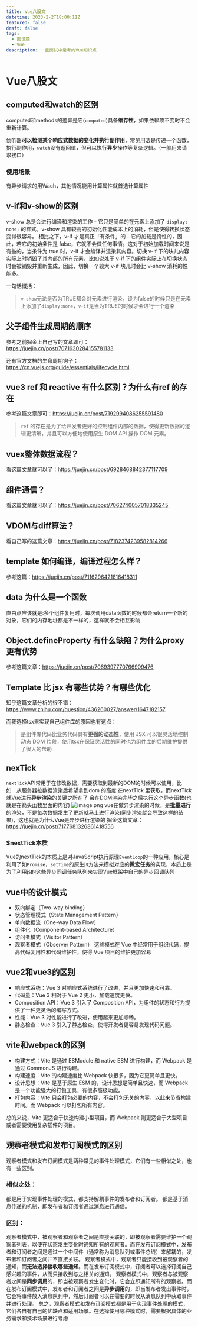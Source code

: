 ```yaml
---
title: Vue八股文
datetime: 2023-2-2T18:00:11Z
featured: false
draft: false
tags:
  - 面试题
  - Vue
description: 一些面试中常考的Vue知识点
---
```

# Vue八股文

## computed和watch的区别

computed和methods的差异是它(`computed`)具备**缓存性**，如果依赖项不变时不会重新计算。

侦听器**可以检测某个响应式数据的变化并执行副作用**，常见用法是传递一个函数，执行副作用，`watch`没有返回值，但可以执行**异步**操作等复杂逻辑。（一般用来请求接口）

### 使用场景

有异步请求的用Wach，其他情况能用计算属性就首选计算属性

## v-if和v-show的区别

v-show 总是会进行编译和渲染的工作 - 它只是简单的在元素上添加了 `display: none;` 的样式。v-show 具有较高的初始化性能成本上的消耗，但是使得转换状态变得很容易。 相比之下，v-if 才是真正「有条件」的：它的加载是惰性的，因此，若它的初始条件是 false，它就不会做任何事情。这对于初始加载时间来说是有益的，当条件为 true 时，v-if 才会编译并渲染其内容。切换 v-if 下的块儿内容实际上时销毁了其内部的所有元素，比如说处于 v-if 下的组件实际上在切换状态时会被销毁并重新生成，因此，切换一个较大 v-if 块儿时会比 v-show 消耗的性能多。

一句话概括：

> `v-show`无论是否为TRUE都会对元素进行渲染，设为false的时候只是在元素上添加了`display:none`，`v-if`是当为TRUE的时候才会进行一个渲染

## 父子组件生成周期的顺序

参考之前掘金上自己写的文章即可：https://juejin.cn/post/7071630284155781133

还有官方文档的生命周期钩子：https://cn.vuejs.org/guide/essentials/lifecycle.html

## vue3 ref 和 reactive 有什么区别？为什么有ref 的存在

参考这篇文章即可：https://juejin.cn/post/7192994086255591480

> `ref` 的存在是为了给开发者更好的控制组件内部的数据，使得更新数据的逻辑更清晰，并且可以方便地使用原生 DOM API 操作 DOM 元素。

## vuex整体数据流程？

看这篇文章就可以了：https://juejin.cn/post/6928468842377117709

## 组件通信？

看这篇文章就可以了：https://juejin.cn/post/7062740057018335245

## VDOM与diff算法？

看自己写的这篇文章：https://juejin.cn/post/7182374239582814266

## template 如何编译，编译过程怎么样？

参考这篇：https://juejin.cn/post/7116296421816418311

## data 为什么是一个函数

直白点应该就是:多个组件复用时，每次调用data函数的时候都会return一个新的对象，它们的内存地址都是不一样的，这样就不会相互影响

## Object.defineProperty 有什么缺陷？为什么proxy 更有优势

参考这篇文章：https://juejin.cn/post/7069397770766909476

## Template 比 jsx 有哪些优势？有哪些优化

知乎这篇文章分析的很不错：https://www.zhihu.com/question/436260027/answer/1647182157

而我选择tsx来实现自己组件库的原因也有这点：

> 是组件库代码比业务代码具有**更强的动态性**，使用 JSX 可以很灵活地控制动态 DOM 片段，使用tsx在保证灵活性的同时也为组件库的后期维护提供了很大的帮助

## nexTick
`nextTick`API常用于在修改数据，需要获取到最新的DOM的时候可以使用，比如：从服务器拉数据渲染后希望拿到dom 的高度 在nextTick 里获取，而nextTick就Vue进行**异步渲染**的关键之所在了
会在DOM渲染完毕之后执行这个异步函数(也就是在箭头函数里面的内容)
![image.png](https://ldbbs.ldmnq.com/bbs/topic/attachment/2023-2/f4aeb129-1f10-44a8-88d3-6ab643851215.png)
vue在做异步渲染的时候，是**批量进行**的渲染，不是每次数据发生了更新就马上进行渲染(同步渲染就会导致这样的结果)，这也就是为什么Vue是异步进行渲染的
掘金这篇文章：https://juejin.cn/post/7177681326861418556

### $nextTick本质

Vue的nextTick的本质上是对JavaScript执行原理`EventLoop`的一种应用，核心是利用了如`Promise`，`setTime`的原生js方法来模拟对应的**微宏任务**的实现，本质上是为了利用js的这些异步同调任务队列来实现Vue框架中自己的异步回调队列

## vue中的设计模式
- 双向绑定（Two-way binding）
- 状态管理模式（State Management Pattern）
- 单向数据流（One-way Data Flow）
- 组件化（Component-based Architecture）
- 访问者模式（Visitor Pattern）
- 观察者模式（Observer Pattern）
这些模式在 Vue 中经常用于组织代码，提高代码复用性和代码维护性，使得 Vue 项目的维护更加容易

## vue2和vue3的区别
- 响应式系统：Vue 3 对响应式系统进行了改进，并且更加快速和可靠。
- 代码量：Vue 3 相对于 Vue 2 更小，加载速度更快。
- Composition API：Vue 3 引入了 Composition API，为组件的状态和行为提供了一种更灵活的编写方式。
- 性能：Vue 3 对性能进行了改进，使用起来更加顺畅。
- 静态检查：Vue 3 引入了静态检查，使得开发者更容易发现代码问题。

## vite和webpack的区别

- 构建方式：Vite 是通过 ESModule 和 native ESM 进行构建，而 Webpack 是通过 CommonJS 进行构建。
- 构建速度：Vite 的构建速度比 Webpack 快很多，因为它更简单且更快。
- 设计思想：Vite 是基于原生 ESM 的，设计思想是简单且快速，而 Webpack 是一个功能强大的打包工具，有很多高级功能。
- 打包内容：Vite 只会打包必要的内容，不会打包无关的内容，以此来节省构建时间。而 Webpack 可以打包所有内容。

总的来说，Vite 更适合于快速构建小型项目，而 Webpack 则更适合于大型项目或者需要使用复杂插件的项目。

## 观察者模式和发布订阅模式的区别
观察者模式和发布订阅模式是两种常见的事件处理模式，它们有一些相似之处，也有一些区别。

### 相似之处：

都是用于实现事件处理的模式，都支持解耦事件的发布者和订阅者。
都是基于消息传递的机制，即发布者和订阅者通过消息进行通信。
### 区别：

观察者模式中，被观察者和观察者之间是直接关联的，即被观察者需要维护一个观察者列表，以便在状态发生变化时通知所有的观察者。而在发布订阅模式中，发布者和订阅者之间是通过一个中间件（通常称为消息队列或事件总线）来解耦的，发布者和订阅者之间并不直接关联。
观察者模式中，观察者只能接收到被观察者的通知，而**无法选择接收哪些通知**。而在发布订阅模式中，订阅者可以选择订阅自己感兴趣的事件，从而只接收到与之相关的通知。
观察者模式中，观察者与被观察者之间是**同步调用**的，即当被观察者发生变化时，它会立即通知所有的观察者。而在发布订阅模式中，发布者和订阅者之间是**异步调用**的，即当发布者发出事件时，它会将事件放入消息队列中，然后订阅者可以在需要的时候从消息队列中获取事件并进行处理。
总之，观察者模式和发布订阅模式都是用于实现事件处理的模式，它们各自有自己的优缺点和适用场景。在选择使用哪种模式时，需要根据具体的业务需求和技术场景进行考虑
